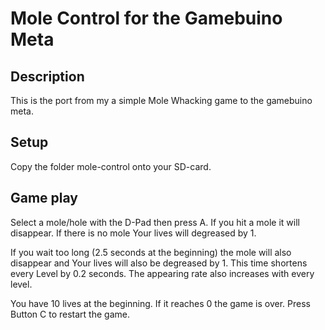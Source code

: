 # Mole Control for the Gamebuino Meta
## Description
This is the port from my a simple Mole Whacking game to the gamebuino meta.
## Setup
Copy the folder mole-control onto your SD-card.
## Game play
Select a mole/hole with the D-Pad then press A. If you hit a mole it will disappear. If there is no mole Your lives will degreased by 1.

If you wait too long (2.5 seconds at the beginning) the mole will also disappear and Your lives will also be degreased by 1. This time shortens every  Level by 0.2 seconds. The appearing rate also increases with every level.

You have 10 lives at the beginning. If it reaches 0 the game is over.
Press Button C to restart the game.
